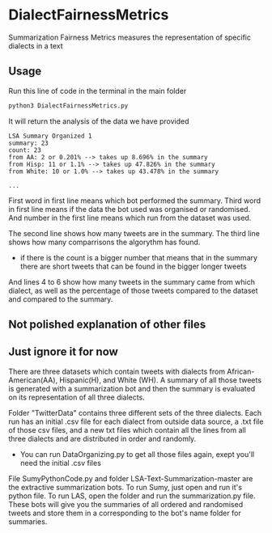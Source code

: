 # DialectFairnessMetrics
Summarization Fairness Metrics measures the representation of specific dialects in a text

## Usage
Run this line of code in the terminal in the main folder

``` python 
python3 DialectFairnessMetrics.py
```

It will return the analysis of the data we have provided

``` text
LSA Summary Organized 1
summary: 23
count: 23
from AA: 2 or 0.201% --> takes up 8.696% in the summary
from Hisp: 11 or 1.1% --> takes up 47.826% in the summary
from White: 10 or 1.0% --> takes up 43.478% in the summary

...
```

First word in first line means which bot performed the summary.
Third word in first line means if the data the bot used was organised or randomised.
And number in the first line means which run from the dataset was used.

The second line shows how many tweets are in the summary.
The third line shows how many comparrisons the algorythm has found.
- if there is the count is a bigger number that means that in the summary there are short tweets that can be found in the bigger longer tweets

And lines 4 to 6 show how many tweets in the summary came from which dialect, as well as the percentage of those tweets compared to the dataset and compared to the summary. 

## Not polished explanation of other files
## Just ignore it for now
There are three datasets which contain tweets with dialects from African-American(AA), Hispanic(H), and White (WH). A summary of all those tweets is generated with a summarization bot and then the summary is evaluated on its representation of all three dialects. 

Folder "TwitterData" contains three different sets of the three dialects. Each run has an initial .csv file for each dialect from outside data source, a .txt file of those csv files, and a new txt files which contain all the lines from all three dialects and are distributed in order and randomly. 
 - You can run DataOrganizing.py to get all those files again, exept you'll need the initial .csv files
 
File SumyPythonCode.py and folder LSA-Text-Summarization-master are the extractive summarization bots. To run Sumy, just open and run it's python file. To run LAS, open the folder and run the summarization.py file. These bots will give you the summaries of all ordered and randomised tweets and store them in a corresponding to the bot's name folder for summaries. 
